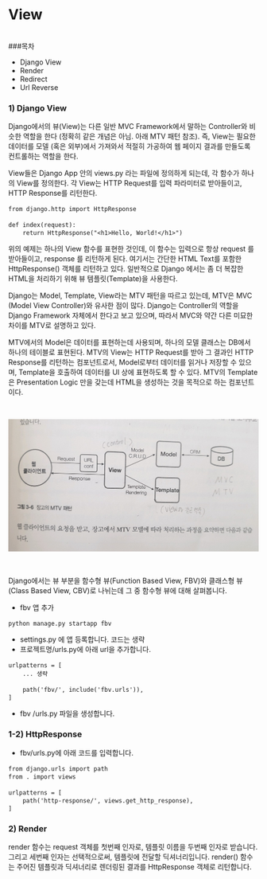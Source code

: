 # View

<br/>
###목차  

   - Django View
   - Render
   - Redirect
   - Url Reverse


  ### 1) Django View

Django에서의 뷰(View)는 다른 일반 MVC Framework에서 말하는 Controller와 비슷한 역할을 한다 (정확히 같은 개념은 아님. 아래 MTV 패턴 참조). 즉, View는 필요한 데이터를 모델 (혹은 외부)에서 가져와서 적절히 가공하여 웹 페이지 결과를 만들도록 컨트롤하는 역할을 한다.

View들은 Django App 안의 views.py 라는 파일에 정의하게 되는데, 각 함수가 하나의 View를 정의한다. 각 View는 HTTP Request를 입력 파라미터로 받아들이고, HTTP Response를 리턴한다.  


~~~
from django.http import HttpResponse
 
def index(request):
    return HttpResponse("<h1>Hello, World!</h1>")
~~~
위의 예제는 하나의 View 함수를 표현한 것인데, 이 함수는 입력으로 항상 request 를 받아들이고, response 를 리턴하게 된다. 여기서는 간단한 HTML Text를 포함한 HttpResponse() 객체를 리턴하고 있다. 일반적으로 Django 에서는 좀 더 복잡한 HTML을 처리하기 위해 뷰 템플릿(Template)을 사용한다.

Django는 Model, Template, View라는 MTV 패턴을 따르고 있는데, MTV은 MVC (Model View Controller)와 유사한 점이 많다. Django는 Controller의 역할을 Django Framework 자체에서 한다고 보고 있으며, 따라서 MVC와 약간 다른 미묘한 차이를 MTV로 설명하고 있다.

MTV에서의 Model은 데이터를 표현하는데 사용되며, 하나의 모델 클래스는 DB에서 하나의 테이블로 표현된다. MTV의 View는 HTTP Request를 받아 그 결과인 HTTP Response를 리턴하는 컴포넌트로서, Model로부터 데이터를 읽거나 저장할 수 있으며, Template을 호출하여 데이터를 UI 상에 표현하도록 할 수 있다. MTV의 Template은 Presentation Logic 만을 갖는데 HTML을 생성하는 것을 목적으로 하는 컴포넌트이다.  

<br/>

![view](./img/view1.jpg)
  
<br/>

Django에서는 뷰 부분을 함수형 뷰(Function Based View, FBV)와 클래스형 뷰(Class Based View, CBV)로 나뉘는데 그 중 함수형 뷰에 대해 살펴봅니다.

   - fbv 앱 추가
  ~~~
  python manage.py startapp fbv
  ~~~

  * settings.py 에 앱 등록합니다. 코드는 생략
  * 프로젝트명/urls.py에 아래 url을 추가합니다.
  
~~~
urlpatterns = [
    ... 생략
    
    path('fbv/', include('fbv.urls')),
]
~~~
   * fbv /urls.py 파일을 생성합니다.

### 1-2) HttpResponse
   - fbv/urls.py에 아래 코드를 입력합니다.
~~~
from django.urls import path
from . import views

urlpatterns = [
    path('http-response/', views.get_http_response),
]
~~~ 
  

### 2) Render
render 함수는 request 객체를 첫번째 인자로, 템플릿 이름을 두번째 인자로 받습니다. 그리고 세번째 인자는 선택적으로써, 템플릿에 전달할 딕셔너리입니다. render() 함수는 주어진 템플릿과 딕셔너리로 렌더링된 결과를 HttpResponse 객체로 리턴합니다.




